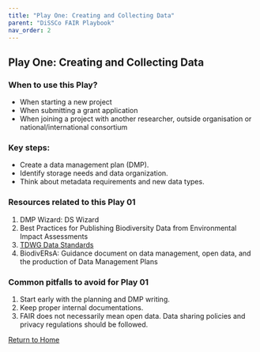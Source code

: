 ```yaml
---
title: "Play One: Creating and Collecting Data"
parent: "DiSSCo FAIR Playbook"
nav_order: 2
---
```


## Play One: Creating and Collecting Data
### When to use this Play? 
- When starting a new project
- When submitting a grant application
- When joining a project with another researcher, outside organisation or national/international consortium

### Key steps:
- Create a data management plan (DMP).
- Identify storage needs and data organization.
- Think about metadata requirements and new data types.
### Resources related to this Play 01
1. DMP Wizard: DS Wizard
2. Best Practices for Publishing Biodiversity Data from Environmental Impact Assessments
3. [TDWG Data Standards](https://www.tdwg.org/standards/) 
4. BiodivERsA: Guidance document on data management, open data, and the production of Data Management Plans

### Common pitfalls to avoid for Play 01
1. Start early with the planning and DMP writing.
2. Keep proper internal documentations.
3. FAIR does not necessarily mean open data. Data sharing policies and privacy regulations should be followed.

[Return to Home](index.md)

